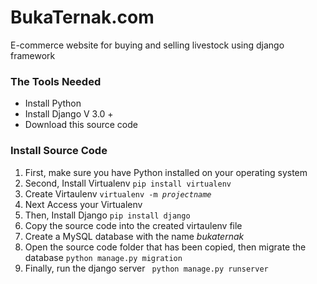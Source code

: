 # BukaTernak.com
E-commerce website for buying and selling livestock using django framework
<h3>The Tools Needed</h3>
<ul>
<li>Install Python</li>
<li>Install Django V 3.0 + </li>
<li>Download this source code</li>
</ul>
<h3>Install Source Code </h3>
<ol>
<li>First, make sure you have Python installed on your operating system</li>
<li>Second, Install Virtualenv <code>pip install virtualenv</code></li>
<li>Create Virtaulenv <code>virtualenv -m <i>projectname</i> </code></li>
<li>Next Access your Virtualenv</li>
<li>Then, Install Django <code>pip install django</code></li>
<li>Copy the source code into the created virtaulenv file</li>
<li>Create a MySQL database with the name <i>bukaternak</i></li>
<li>Open the source code folder that has been copied, then migrate the database <code>python manage.py migration</code></li>
<li>Finally, run the django server <code> python manage.py runserver</li>
<ol>
